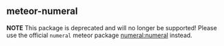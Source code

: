 ## meteor-numeral

**NOTE** This package is deprecated and will no longer be supported!  Please use the official `numeral` meteor package [numeral:numeral](https://atmospherejs.com/numeral/numeral) instead.

